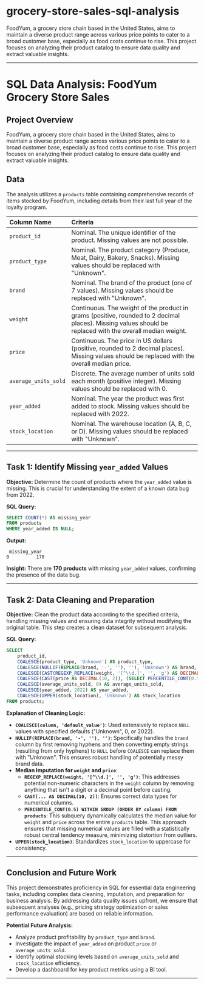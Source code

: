 # grocery-store-sales-sql-analysis
FoodYum, a grocery store chain based in the United States, aims to maintain a diverse product range across various price points to cater to a broad customer base, especially as food costs continue to rise. This project focuses on analyzing their product catalog to ensure data quality and extract valuable insights.

---

# SQL Data Analysis: FoodYum Grocery Store Sales

## Project Overview

FoodYum, a grocery store chain based in the United States, aims to maintain a diverse product range across various price points to cater to a broad customer base, especially as food costs continue to rise. This project focuses on analyzing their product catalog to ensure data quality and extract valuable insights.

## Data

The analysis utilizes a `products` table containing comprehensive records of items stocked by FoodYum, including details from their last full year of the loyalty program.

| Column Name        | Criteria                                                                                                                                                                                                                               |
| :----------------- | :------------------------------------------------------------------------------------------------------------------------------------------------------------------------------------------------------------------------------------- |
| `product_id`       | Nominal. The unique identifier of the product. Missing values are not possible.                                                                                                                                                        |
| `product_type`     | Nominal. The product category (Produce, Meat, Dairy, Bakery, Snacks). Missing values should be replaced with "Unknown".                                                                                                                |
| `brand`            | Nominal. The brand of the product (one of 7 values). Missing values should be replaced with "Unknown".                                                                                                                                 |
| `weight`           | Continuous. The weight of the product in grams (positive, rounded to 2 decimal places). Missing values should be replaced with the overall median weight.                                                                            |
| `price`            | Continuous. The price in US dollars (positive, rounded to 2 decimal places). Missing values should be replaced with the overall median price.                                                                                        |
| `average_units_sold` | Discrete. The average number of units sold each month (positive integer). Missing values should be replaced with 0.                                                                                                                  |
| `year_added`       | Nominal. The year the product was first added to stock. Missing values should be replaced with 2022.                                                                                                                                   |
| `stock_location`   | Nominal. The warehouse location (A, B, C, or D). Missing values should be replaced with "Unknown".                                                                                                                                     |

---

## Task 1: Identify Missing `year_added` Values

**Objective:** Determine the count of products where the `year_added` value is missing. This is crucial for understanding the extent of a known data bug from 2022.

**SQL Query:**

```sql
SELECT COUNT(*) AS missing_year
FROM products
WHERE year_added IS NULL;
```

**Output:**

```
 missing_year
0          170
```

**Insight:** There are **170 products** with missing `year_added` values, confirming the presence of the data bug.

---

## Task 2: Data Cleaning and Preparation

**Objective:** Clean the product data according to the specified criteria, handling missing values and ensuring data integrity without modifying the original table. This step creates a clean dataset for subsequent analysis.

**SQL Query:**

```sql
SELECT
    product_id,
    COALESCE(product_type, 'Unknown') AS product_type,
    COALESCE(NULLIF(REPLACE(brand, '-', ''), ''), 'Unknown') AS brand,
    COALESCE(CAST(REGEXP_REPLACE(weight, '[^\\d.]', '', 'g') AS DECIMAL(10, 2)), (SELECT PERCENTILE_CONT(0.5) WITHIN GROUP (ORDER BY CAST(REGEXP_REPLACE(weight, '[^\\d.]', '', 'g') AS DECIMAL(10, 2))) FROM products)) AS weight,
    COALESCE(CAST(price AS DECIMAL(10, 2)), (SELECT PERCENTILE_CONT(0.5) WITHIN GROUP (ORDER BY price) FROM products)) AS price,
    COALESCE(average_units_sold, 0) AS average_units_sold,
    COALESCE(year_added, 2022) AS year_added,
    COALESCE(UPPER(stock_location), 'Unknown') AS stock_location
FROM products;
```

**Explanation of Cleaning Logic:**

* **`COALESCE(column, 'default_value')`**: Used extensively to replace `NULL` values with specified defaults ("Unknown", 0, or 2022).
* **`NULLIF(REPLACE(brand, '-', ''), '')`**: Specifically handles the `brand` column by first removing hyphens and then converting empty strings (resulting from only hyphens) to `NULL` before `COALESCE` can replace them with "Unknown". This ensures robust handling of potentially messy brand data.
* **Median Imputation for `weight` and `price`**:
    * **`REGEXP_REPLACE(weight, '[^\\d.]', '', 'g')`**: This addresses potential non-numeric characters in the `weight` column by removing anything that isn't a digit or a decimal point before casting.
    * **`CAST(... AS DECIMAL(10, 2))`**: Ensures correct data types for numerical columns.
    * **`PERCENTILE_CONT(0.5) WITHIN GROUP (ORDER BY column) FROM products`**: This subquery dynamically calculates the median value for `weight` and `price` across the entire `products` table. This approach ensures that missing numerical values are filled with a statistically robust central tendency measure, minimizing distortion from outliers.
* **`UPPER(stock_location)`**: Standardizes `stock_location` to uppercase for consistency.

---

## Conclusion and Future Work

This project demonstrates proficiency in SQL for essential data engineering tasks, including complex data cleaning, imputation, and preparation for business analysis. By addressing data quality issues upfront, we ensure that subsequent analyses (e.g., pricing strategy optimization or sales performance evaluation) are based on reliable information.

**Potential Future Analysis:**

* Analyze product profitability by `product_type` and `brand`.
* Investigate the impact of `year_added` on product `price` or `average_units_sold`.
* Identify optimal stocking levels based on `average_units_sold` and `stock_location` efficiency.
* Develop a dashboard for key product metrics using a BI tool.

---
